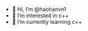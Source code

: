 - 👋 Hi, I’m @haohanvn1
- 👀 I’m interested in c++
- 🌱 I’m currently learning c++


<!---
haohanvn1/haohanvn1 is a ✨ special ✨ repository because its `README.md` (this file) appears on your GitHub profile.
You can click the Preview link to take a look at your changes.
--->
